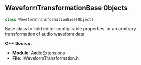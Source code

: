 ## WaveformTransformationBase Objects

```python
class WaveformTransformationBase(Object)
```

Base class to hold editor configurable properties for an arbitrary transformation of audio waveform data

**C++ Source:**

- **Module**: AudioExtensions
- **File**: IWaveformTransformation.h

<a id="unreal.MovieSceneBindingOverrides"></a>